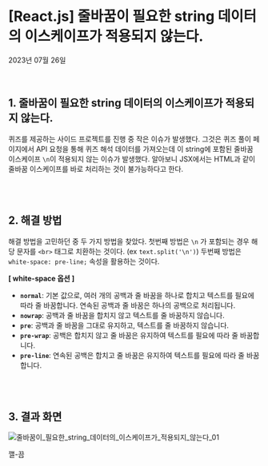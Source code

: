 # **[React.js] 줄바꿈이 필요한 string 데이터의 이스케이프가 적용되지 않는다.**

2023년 07월 26일

<br>

## **1. 줄바꿈이 필요한 string 데이터의 이스케이프가 적용되지 않는다.**

퀴즈를 제공하는 사이드 프로젝트를 진행 중 작은 이슈가 발생했다. 그것은 퀴즈 풀이 페이지에서 API 요청을 통해 퀴즈 해석 데이터를 가져오는데 이 string에 포함된 줄바꿈 이스케이프 `\n`이 적용되지 않는 이슈가 발생했다.
알아보니 JSX에서는 HTML과 같이 줄바꿈 이스케이프를 바로 처리하는 것이 불가능하다고 한다.

<br>
<br>

## **2. 해결 방법**

해결 방법을 고민하던 중 두 가지 방법을 찾았다.
첫번째 방법은 `\n` 가 포함되는 경우 해당 문자를 `<br>` 태그로 치환하는 것이다. (ex `text.split('\n')`)
두번째 방법은 `white-space: pre-line;` 속성을 활용하는 것이다.

**[ white-space 옵션 ]**

- **`normal`**: 기본 값으로, 여러 개의 공백과 줄 바꿈을 하나로 합치고 텍스트를 필요에 따라 줄 바꿈합니다. 연속된 공백과 줄 바꿈은 하나의 공백으로 처리됩니다.
- **`nowrap`**: 공백과 줄 바꿈을 합치지 않고 텍스트를 줄 바꿈하지 않습니다.
- **`pre`**: 공백과 줄 바꿈을 그대로 유지하고, 텍스트를 줄 바꿈하지 않습니다.
- **`pre-wrap`**: 공백은 합치지 않고 줄 바꿈은 유지하여 텍스트를 필요에 따라 줄 바꿈합니다.
- **`pre-line`**: 연속된 공백은 합치고 줄 바꿈은 유지하여 텍스트를 필요에 따라 줄 바꿈합니다.

<br>
<br>

## **3. 결과 화면**

![줄바꿈이_필요한_string_데이터의_이스케이프가_적용되지_않는다_01](https://github.com/Yu-jae-min/Basic-concept/assets/85284246/030ce8f2-185b-49eb-8825-deab67ea68bd)

깰-끔

<br>
